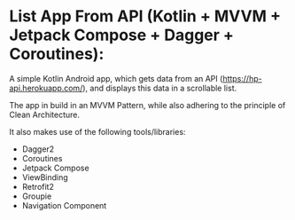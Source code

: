 # List App From API (Kotlin + MVVM + Jetpack Compose + Dagger + Coroutines):

A simple Kotlin Android app, which gets data from an API (https://hp-api.herokuapp.com/), and displays this data in a scrollable list.

The app in build in an MVVM Pattern, while also adhering to the principle of Clean Architecture.

It also makes use of the following tools/libraries:
- Dagger2
- Coroutines
- Jetpack Compose
- ViewBinding
- Retrofit2
- Groupie
- Navigation Component
